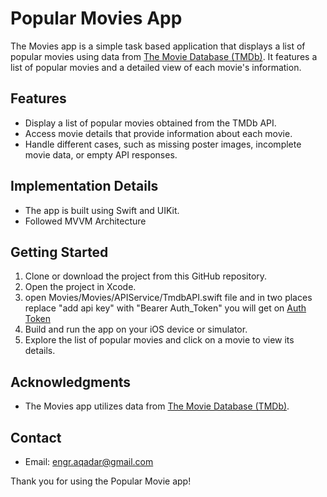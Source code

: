 # Popular Movies App
The Movies app is a simple task based application that displays a list of popular movies using data from [The Movie Database (TMDb)](https://www.themoviedb.org/). It features a list of popular movies and a detailed view of each movie's information.

## Features
- Display a list of popular movies obtained from the TMDb API.
- Access movie details that provide information about each movie.
- Handle different cases, such as missing poster images, incomplete movie data, or empty API responses.

## Implementation Details
- The app is built using Swift and UIKit.
- Followed MVVM Architecture

## Getting Started
1. Clone or download the project from this GitHub repository.
2. Open the project in Xcode.
3. open Movies/Movies/APIService/TmdbAPI.swift file and in two places replace "add api key" with "Bearer Auth_Token" you will get on [Auth Token](https://www.themoviedb.org/settings/api)
4. Build and run the app on your iOS device or simulator.
5. Explore the list of popular movies and click on a movie to view its details.

## Acknowledgments
- The Movies app utilizes data from [The Movie Database (TMDb)](https://www.themoviedb.org/).

## Contact
- Email: engr.aqadar@gmail.com

Thank you for using the Popular Movie app!
